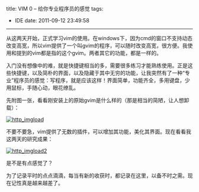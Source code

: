 title: VIM 0 – 给你专业程序员的感觉
tags:
  - IDE
date: 2011-09-12 23:49:58
---

从这两天开始，正式学习vim的使用。在windows下，因为cmd的窗口不支持动态改变高宽，所以vim提供了一个叫gvim的程序，可以随时改变高宽，很方便。我使用和提到的vim都是指的这个gvim。两者其它的功能，都是一样的。

入门没有想像中的难，就是快捷键相当的多，需要很多练习才能熟练使用。正是这些快捷键，以及简朴的界面，以及隐藏于其中无穷的功能，让我突然有了一种“专业”程序员的感觉：写程序，就是应该这样！界面简单，功能齐全，多用键盘，少用鼠标，手随心动，眼花缭乱。

先附图一张，看看刚安装上的原始gvim是什么样的（那是相当的简陋，让人想卸载）：

[![http_imgload](http://freewind.me/wp-content/uploads/2011/09/http_imgload_thumb.jpg "http_imgload")<span id="more-21"></span>](http://freewind.me/wp-content/uploads/2011/09/http_imgload.jpg)

不要不要急，vim提供了无数的插件，可以增加其功能，美化其界面。现在看看我这两天的研究成果：

[![http_imgload2](http://freewind.me/wp-content/uploads/2011/09/http_imgload2_thumb.jpg "http_imgload2")](http://freewind.me/wp-content/uploads/2011/09/http_imgload2.jpg)

是不是有点感觉了？

为了记录平时的点点滴滴，每当有新的收获时，都记录在这里，以备不时之需。现在记性真是越来越差了。